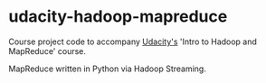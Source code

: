 # udacity-hadoop-mapreduce
Course project code to accompany [Udacity's](https://www.udacity.com/) 'Intro to Hadoop and MapReduce' course.

MapReduce written in Python via Hadoop Streaming.
